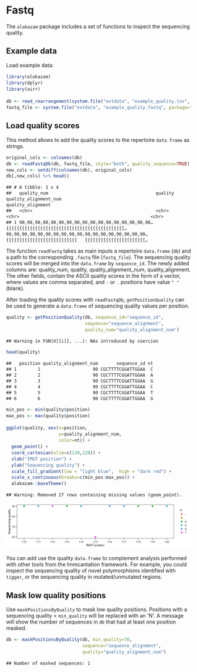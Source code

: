 # Fastq

The `alakazam` package includes a set of functions to inspect the sequencing quality.

## Example data

Load example data:


```r
library(alakazam)
library(dplyr)
library(airr)

db <- read_rearrangement(system.file("extdata", "example_quality.tsv", package="alakazam"))
fastq_file <- system.file("extdata", "example_quality.fastq", package="alakazam")
```

## Load quality scores

This method allows to add the quality scores to the repertoire `data.frame` as strings.


```r
original_cols <- colnames(db)
db <- readFastqDb(db, fastq_file, style="both", quality_sequence=TRUE)
new_cols <- setdiff(colnames(db), original_cols)
db[,new_cols] %>% head()
```

```
## # A tibble: 1 x 4
##   quality_num                                         quality                                        quality_alignment_num                                  quality_alignment                                     
##   <chr>                                               <chr>                                          <chr>                                                  <chr>                                                 
## 1 90,90,90,90,90,90,90,90,90,90,90,90,90,90,90,90,90… {{{{{{{{{{{{{{{{{{{{{{{{{{{{{{{{{{{{{{{{{{{{{… 90,90,90,90,90,90,90,90,90,90,90,90,90,90,90,90,90,90… {{{{{{{{{{{{{{{{{{{{{{{{{{{   {{{{{{{{{{{{{{{{{{{{{{{…
```

The function `readFastq` takes as main inputs a repertoire `data.frame` (`db`) and 
a path to the corresponding `.fastq` file (`fastq_file`). The sequencing quality scores will
be merged into the `data.frame` by `sequence_id`. The newly added columns are:
quality_num, quality, quality_alignment_num, quality_alignment. The other fields, contain the ASCII quality scores in the 
form of a vector, where values are comma separated, and `-` or `.` positions 
have value `" "` (blank).

After loading the quality scores with `readFastqDb`,  `getPositionQuality`
can be used to generate a `data.frame` of sequencing quality values 
per position.


```r
quality <- getPositionQuality(db, sequence_id="sequence_id", 
                              sequence="sequence_alignment",
                              quality_num="quality_alignment_num")
```

```
## Warning in FUN(X[[i]], ...): NAs introduced by coercion
```

```r
head(quality)
```

```
##   position quality_alignment_num       sequence_id nt
## 1        1                    90 CGCTTTTCGGATTGGAA  C
## 2        2                    90 CGCTTTTCGGATTGGAA  A
## 3        3                    90 CGCTTTTCGGATTGGAA  G
## 4        4                    90 CGCTTTTCGGATTGGAA  C
## 5        5                    90 CGCTTTTCGGATTGGAA  T
## 6        6                    90 CGCTTTTCGGATTGGAA  G
```


```r
min_pos <- min(quality$position)
max_pos <- max(quality$position)

ggplot(quality, aes(x=position,
                    y=quality_alignment_num,
                    color=nt)) +
  geom_point() +
  coord_cartesian(xlim=c(110,120)) +
  xlab("IMGT position") +
  ylab("Sequencing quality") +
  scale_fill_gradient(low = "light blue",  high = "dark red") +
  scale_x_continuous(breaks=c(min_pos:max_pos)) +
  alakazam::baseTheme()
```

```
## Warning: Removed 27 rows containing missing values (geom_point).
```

![Sequence quality per IMGT position for one sequence.](figure/Fastq-Vignette-4-1.png)

You can add use the quality `data.frame` to complement analysis performed
with other tools from the Immcantation framework. For example, you could inspect
the sequencing quality of novel polymorphisms identified with `tigger`, or
the sequencing quality in mutated/unmutated regions.

## Mask low quality positions

Use `maskPositionsByQuality` to mask low quality positions. Positions with
a sequencing quality < `min_quality` will be replaced with an 'N'. A message
will show the number of sequences in `db` that had at least one position
masked.


```r
db <- maskPositionsByQuality(db, min_quality=70,
                             sequence="sequence_alignment",
                             quality="quality_alignment_num")
```

```
## Number of masked sequences: 1
```

